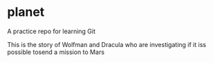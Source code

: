 # planet
 A practice repo for learning Git

This is the story of Wolfman and Dracula who are investigating if it iss possible tosend a mission to Mars
